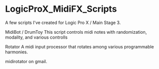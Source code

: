 # LogicProX_MidiFX_Scripts
A few scripts I've created for Logic Pro X / Main Stage 3.

MidiBot / DrumToy 
This script controls midi notes with randomization, modality, and various controlls

Rotator
A midi input processor that rotates among various programmable harmonies.

midirotator on gmail.
